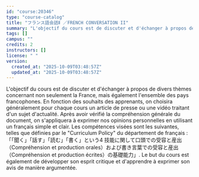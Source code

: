 ```yaml
---
id: "course:20346"
type: "course-catalog"
title: "フランス語会話Ⅱ ／FRENCH CONVERSATION II"
summary: "L'objectif du cours est de discuter et d'échanger à propos de divers thèmes concernant non seulement la France, mais éga…"
tags: []
campus: ""
credits: 2
instructors: []
license: " "
version:
  created_at: "2025-10-09T03:48:57Z"
  updated_at: "2025-10-09T03:48:57Z"
---
```


L'objectif du cours est de discuter et d'échanger à propos de divers thèmes concernant non seulement la France, mais également l'ensemble des pays francophones. En fonction des souhaits des apprenants, on choisira généralement pour chaque cours un article de presse ou une vidéo traitant d'un sujet d'actualité. Après avoir vérifié la compréhension générale du document, on s'appliquera à exprimer nos opinions personnelles en utilisant un français simple et clair. Les compétences visées sont les suivantes, telles que définies par le "Curriculum Policy" du département de français :「「聞く」「話す」「読む」「書く」という4 技能に関して口頭での受容と産出（Compréhension et production orales）および書き言葉での受容と産出（Compréhension et production écrites）の基礎能力」. Le but du cours est également de développer son esprit critique et d'apprendre à exprimer son avis de manière argumentée.

